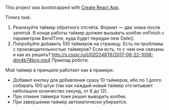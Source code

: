 This project was bootstrapped with [Create React App](https://github.com/facebook/create-react-app).

Timers task.

1. Реализуйте таймер обратного отсчёта. Формат — два знака после запятой. В конце работы таймер должен вызывать колбэк onFinish с параметром $endTime, куда будет передан new Date().
2. Попробуйте добавить 100 таймеров на страницу. Есть ли проблемы с производительностью таймеров? Если есть, то с чем они связаны и как их решить?
http://s.csssr.ru/U02D248T6/2017-06-22-1008-dim4b74bcn.mp4 
Приклад роботи.

Мой таймер в принципе работает как в примере.
- Добавил кнопку для добавления сразу 10 таймеров, ибо по 1 долго собирать 100 штук (так как каждый новый таймер отсчитывает небольшое количество секунд, от 6 до 12).
- При отмене таймера тоже решил выводить колбек.
- При завершении таймер автоматически убирается.